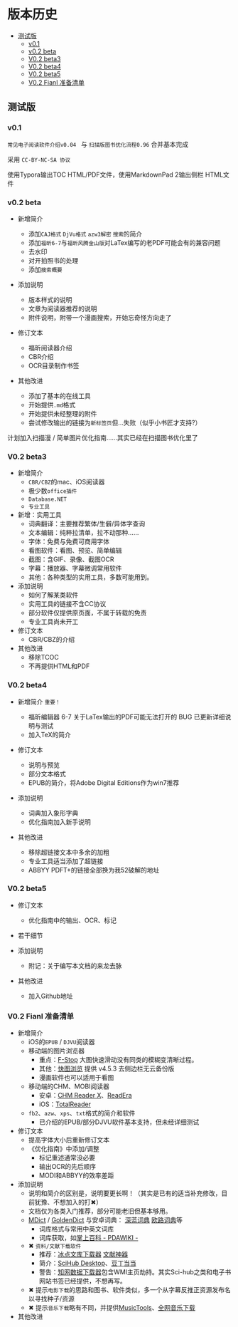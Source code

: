 # 版本历史


  * [测试版](#%E6%B5%8B%E8%AF%95%E7%89%88)
    * [v0\.1](#v01)
    * [v0\.2 beta](#v02-beta)
    * [V0\.2 beta3](#v02-beta3)
    * [V0\.2 beta4](#v02-beta4)
    * [V0\.2 beta5](#v02-beta5)
    * [V0\.2 Fianl 准备清单](#v02-fianl-%E5%87%86%E5%A4%87%E6%B8%85%E5%8D%95)



## 测试版

### v0.1

`常见电子阅读软件介绍v0.04 ` 与 `扫描版图书优化流程0.96` 合并基本完成

采用 `CC-BY-NC-SA 协议`

使用Typora输出TOC HTML/PDF文件，使用MarkdownPad 2输出侧栏 HTML文件



### v0.2 beta

- 新增简介
  - 添加`CAJ格式` `DjVu格式` `azw3解密` `搜索`的简介
  - 添加`福昕6-7`与`福昕风腾金山版`对LaTex编写的老PDF可能会有的兼容问题
  - 去水印
  - 对开拍照书的处理
  - 添加`搜索概要`

- 添加说明
  - 版本样式的说明
  - 文章为阅读器推荐的说明
  - 附件说明，附带一个漫画搜索，开始忘奇怪方向走了

- 修订文本
  - 福昕阅读器介绍
  - CBR介绍
  - OCR目录制作书签
- 其他改进
  - 添加了基本的在线工具
  - 开始提供`.md`格式
  - 开始提供未经整理的附件
  - 尝试修改输出的链接为`新标签页`但…失败（似乎小书匠才支持?）

计划加入扫描漫 / 简单图片优化指南……其实已经在扫描图书优化里了



### V0.2 beta3

- 新增简介
  - `CBR/CBZ`的mac、iOS阅读器
  - 极少数`office插件`
  - `Database.NET`
  - `专业工具`
- 新增：实用工具
  - 词典翻译：主要推荐繁体/生僻/异体字查询
  - 文本编辑：纯粹拉清单，拉不动那种……
  - 字体：免费与免费可商用字体
  - 看图软件：看图、预览、简单编辑
  - 截图：含GIF、录像、截图OCR
  - 字幕：播放器、字幕微调常用软件
  - 其他：各种类型的实用工具，多数可能用到。
- 添加说明
  - 如何了解某类软件
  - 实用工具的链接不含CC协议
  - 部分软件仅提供原页面，不属于转载的免责
  - 专业工具尚未开工
- 修订文本
  - CBR/CBZ的介绍
- 其他改进
  - 移除TCOC
  - 不再提供HTML和PDF



### V0.2 beta4



- 新增简介 `重要！`
  - 福昕编辑器 6-7 关于LaTex输出的PDF可能无法打开的 BUG 已更新详细说明与测试
  - 加入TeX的简介

- 修订文本
  - 说明与预览
  - 部分文本格式
  - EPUB的简介，将Adobe Digital Editions作为win7推荐

- 添加说明
  - 词典加入象形字典
  - 优化指南加入新手说明

- 其他改进
  - 移除超链接文本中多余的加粗
  - 专业工具适当添加了超链接
  - ABBYY PDFT+的链接全部换为我52破解的地址



### V0.2 beta5

- 修订文本

  - 优化指南中的输出、OCR、标记
- 若干细节
  
- 添加说明    
  - 附记：关于编写本文档的来龙去脉

- 其他改进
  - 加入Github地址



### V0.2 Fianl 准备清单



- 新增简介
  - iOS的`EPUB` / `DJVU`阅读器
  - 移动端的图片浏览器
    - 重点：[F-Stop](https://soft.shouji.com.cn/down/25010.html) 大图快速滑动没有同类的模糊变清晰过程。
    - 其他：[快图浏览](https://www.coolapk.com/apk/com.alensw.PicFolder) 提供 v4.5.3 去侧边栏无云备份版
    - 漫画软件也可以适用于看图
  - 移动端的CHM、MOBI阅读器
    - 安卓：[CHM Reader X](https://soft.shouji.com.cn/down/23581.html)、[ReadEra](https://play.google.com/store/apps/details?id=org.readera)
    -  iOS：[TotalReader](https://itunes.apple.com/cn/app/id738947593?mt=8) 
  - `fb2`、`azw`、`xps`、`txt`格式的简介和软件
    - 已介绍的EPUB/部分DJVU软件基本支持，但未经详细测试
- 修订文本
  - 提高字体大小后重新修订文本
  - 《优化指南》中添加/调整
    - 标记重述通常没必要
    - 输出OCR的先后顺序
    - MODI和ABBYY的效率差距
- 添加说明
  - 说明和简介的区别是，说明要更长啊！（其实是已有的适当补充修改，目前犹豫、不想加入的打✖）
  - 文档仅为各类入门推荐，部分可能老旧但基本够用。
  - [MDict](https://www.mdict.cn/wp/?lang=zh) / [GoldenDict](https://sourceforge.net/projects/goldendict/files/) 与安卓词典：  [深蓝词典](http://www.ssdlsoft.com/bluedict/news/2018-12-11/176.html) [欧路词典](https://www.eudic.net/v4/en/app/eudic)等
    - 词库格式与常用中英文词库
    - 词库获取，如[掌上百科 - PDAWIKI -](https://www.pdawiki.com/forum/)
  - ✖ `资料/文献下载软件`
    - 推荐：[冰点文库下载器](http://www.bingdian001.com/?p=30)  [文献神器](http://www.9312.net/download.html) 
    - 简介：[SciHub Desktop](https://zhuanlan.zhihu.com/p/31809890)、[豆丁当当](https://www.52pojie.cn/thread-834272-1-1.html)
    - 警告：[知网数据下载器](https://download.pchome.net/internet/download/download-9132.html)包含WMI主页劫持。其实Sci-hub之类和电子书网站书签已经提供，不想再写。
  - ✖ 提示`电影下载`的思路和图书、软件类似，多一个从字幕反推正资源发布名以寻找种子/资源
  - ✖ 提示`音乐下载`略有不同，并提供[MusicTools](https://www.52pojie.cn/thread-946739-1-1.html)、[全网音乐下载](http://www.myzhangyi.com/music/)
- 其他改进











